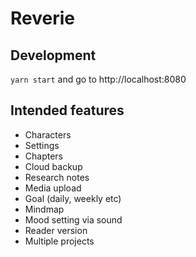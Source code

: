 # Reverie

## Development

```yarn start``` and go to http://localhost:8080

## Intended features

* Characters
* Settings
* Chapters
* Cloud backup
* Research notes
* Media upload
* Goal (daily, weekly etc)
* Mindmap
* Mood setting via sound
* Reader version
* Multiple projects
